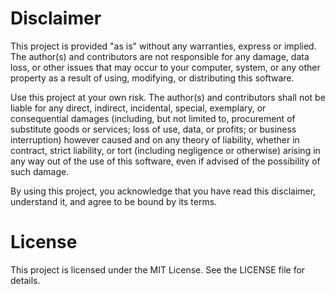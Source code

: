 # Disclaimer

This project is provided "as is" without any warranties, express or implied. The author(s) and contributors are not responsible for any damage, data loss, or other issues that may occur to your computer, system, or any other property as a result of using, modifying, or distributing this software.

Use this project at your own risk. The author(s) and contributors shall not be liable for any direct, indirect, incidental, special, exemplary, or consequential damages (including, but not limited to, procurement of substitute goods or services; loss of use, data, or profits; or business interruption) however caused and on any theory of liability, whether in contract, strict liability, or tort (including negligence or otherwise) arising in any way out of the use of this software, even if advised of the possibility of such damage.

By using this project, you acknowledge that you have read this disclaimer, understand it, and agree to be bound by its terms.

# License

This project is licensed under the MIT License. See the LICENSE file for details.
